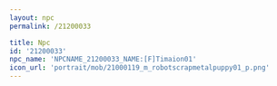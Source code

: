 ```yaml
---
layout: npc
permalink: /21200033

title: Npc
id: '21200033'
npc_name: 'NPCNAME_21200033_NAME:[F]Timaion01'
icon_url: 'portrait/mob/21000119_m_robotscrapmetalpuppy01_p.png'
---
```

